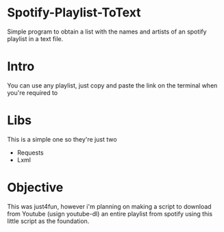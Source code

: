 # Spotify-Playlist-ToText
Simple program to obtain a list with the names and artists of an spotify playlist in a text file.

# Intro
You can use any playlist, just copy and paste the link on the terminal when you're required to

# Libs
This is a simple one so they're just two

+ Requests
+ Lxml

# Objective

This was just4fun, however i'm planning on making a script to download from Youtube (usign youtube-dl) an
entire playlist from spotify using this little script as the foundation.
